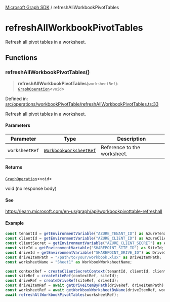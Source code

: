 [Microsoft Graph SDK](README.md) / refreshAllWorkbookPivotTables

# refreshAllWorkbookPivotTables

Refresh all pivot tables in a worksheet.

## Functions

### refreshAllWorkbookPivotTables()

> **refreshAllWorkbookPivotTables**(`worksheetRef`): [`GraphOperation`](GraphOperation.md#graphoperation)\<`void`\>

Defined in: [src/operations/workbookPivotTable/refreshAllWorkbookPivotTables.ts:33](https://github.com/Future-Secure-AI/microsoft-graph/blob/main/src/operations/workbookPivotTable/refreshAllWorkbookPivotTables.ts#L33)

Refresh all pivot tables in a worksheet.

#### Parameters

| Parameter | Type | Description |
| ------ | ------ | ------ |
| `worksheetRef` | [`WorkbookWorksheetRef`](WorkbookWorksheet-1.md#workbookworksheetref) | Reference to the worksheet. |

#### Returns

[`GraphOperation`](GraphOperation.md#graphoperation)\<`void`\>

void (no response body)

#### See

https://learn.microsoft.com/en-us/graph/api/workbookpivottable-refreshall

#### Example

```ts
const tenantId = getEnvironmentVariable("AZURE_TENANT_ID") as AzureTenantId;
const clientId = getEnvironmentVariable("AZURE_CLIENT_ID") as AzureClientId;
const clientSecret = getEnvironmentVariable("AZURE_CLIENT_SECRET") as AzureClientSecret;
const siteId = getEnvironmentVariable("SHAREPOINT_SITE_ID") as SiteId;
const driveId = getEnvironmentVariable("SHAREPOINT_DRIVE_ID") as DriveId;
const driveItemPath = "/path/to/your/workbook.xlsx" as DriveItemPath;
const worksheetName = "Sheet1" as WorkbookWorksheetName;

const contextRef = createClientSecretContext(tenantId, clientId, clientSecret);
const siteRef = createSiteRef(contextRef, siteId);
const driveRef = createDriveRef(siteRef, driveId);
const driveItemRef = await getDriveItemByPath(driveRef, driveItemPath);
const worksheetRef = await getWorkbookWorksheetByName(driveItemRef, worksheetName);
await refreshAllWorkbookPivotTables(worksheetRef);
```

